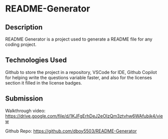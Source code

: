 # README-Generator

## Description
README Generator is a project used to generate a README file for any coding project.

## Technologies Used
Github to store the project in a repository, VSCode for IDE, Github Copilot for helping write the questions variable faster, and also for the licenses section it filled in the license badges.

## Submission

Walkthrough video: https://drive.google.com/file/d/1KJFgErhDeJ2eOIzQm3ztvhw6WAfubjk4/view

Github Repo: https://github.com/dboy5503/README-Generator


